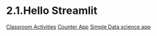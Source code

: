 # 2.1.Hello Streamlit

[Classroom Activities](https://github.com/Moein-Moatali-2006/PyDeploy/tree/main/2.Streamlit/2.1_Hello_Streamlit/Classroom_Activities)
[Counter App](https://github.com/Moein-Moatali-2006/PyDeploy/tree/main/2.Streamlit/2.1_Hello_Streamlit/Counter_App)
[Simple Data science app](https://github.com/Moein-Moatali-2006/PyDeploy/tree/main/2.Streamlit/2.1_Hello_Streamlit/Simple_Data_science_app)